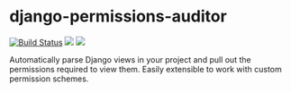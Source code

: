 django-permissions-auditor
==========================

[![Build Status](https://travis-ci.com/AACEngineering/django-permissions-auditor.svg?branch=master)](https://travis-ci.com/AACEngineering/django-permissions-auditor)
[![](https://img.shields.io/pypi/v/django-permissions-auditor.svg)](https://pypi.org/project/django-permissions-auditor/)
[![](https://readthedocs.org/projects/django-permissions-auditor/badge/?version=latest&style=flat)](https://django-permissions-auditor.readthedocs.io/en/latest/)


Automatically parse Django views in your project and pull out the permissions required to view them. Easily extensible to work with custom permission schemes.
